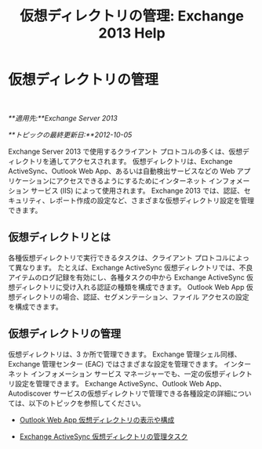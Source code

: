 ﻿---
title: '仮想ディレクトリの管理: Exchange 2013 Help'
TOCTitle: 仮想ディレクトリの管理
ms:assetid: 1af30fd5-621c-4acb-b6df-d8fa64d719ba
ms:mtpsurl: https://technet.microsoft.com/ja-jp/library/Ff952752(v=EXCHG.150)
ms:contentKeyID: 49895275
ms.date: 04/24/2018
mtps_version: v=EXCHG.150
ms.translationtype: HT
---

# 仮想ディレクトリの管理

 

_**適用先:**Exchange Server 2013_

_**トピックの最終更新日:**2012-10-05_

Exchange Server 2013 で使用するクライアント プロトコルの多くは、仮想ディレクトリを通してアクセスされます。 仮想ディレクトリは、Exchange ActiveSync、Outlook Web App、あるいは自動検出サービスなどの Web アプリケーションにアクセスできるようにするためにインターネット インフォメーション サービス (IIS) によって使用されます。 Exchange 2013 では、認証、セキュリティ、レポート作成の設定など、さまざまな仮想ディレクトリ設定を管理できます。

## 仮想ディレクトリとは

各種仮想ディレクトリで実行できるタスクは、クライアント プロトコルによって異なります。 たとえば、Exchange ActiveSync 仮想ディレクトリでは、不良アイテムのログ記録を有効にし、各種タスクの中から Exchange ActiveSync 仮想ディレクトリに受け入れる認証の種類を構成できます。 Outlook Web App 仮想ディレクトリの場合、認証、セグメンテーション、ファイル アクセスの設定を構成できます。

## 仮想ディレクトリの管理

仮想ディレクトリは、3 か所で管理できます。 Exchange 管理シェル同様、Exchange 管理センター (EAC) ではさまざまな設定を管理できます。 インターネット インフォメーション サービス マネージャーでも、一定の仮想ディレクトリ設定を管理できます。 Exchange ActiveSync、Outlook Web App、Autodiscover サービスの仮想ディレクトリで管理できる各種設定の詳細については、以下のトピックを参照してください。

  - [Outlook Web App 仮想ディレクトリの表示や構成](view-or-configure-outlook-web-app-virtual-directories-exchange-2013-help.md)

  - [Exchange ActiveSync 仮想ディレクトリの管理タスク](exchange-activesync-virtual-directory-management-tasks-exchange-2013-help.md)

